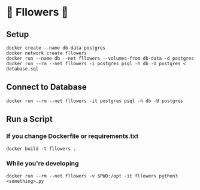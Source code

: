 # 🌺 Fllowers 🌺

## Setup

    docker create --name db-data postgres
    docker network create fllowers
    docker run --name db --net fllowers --volumes-from db-data -d postgres
    docker run --rm --net fllowers -i postgres psql -h db -U postgres < database.sql


## Connect to Database

    docker run --rm --net fllowers -it postgres psql -h db -U postgres


## Run a Script

### If you change Dockerfile or requirements.txt

    docker build -t fllowers .

### While you're developing

    docker run --rm --net fllowers -v $PWD:/opt -it fllowers python3 <something>.py
